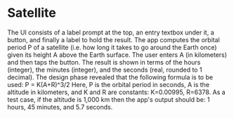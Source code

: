 # Satellite
The UI consists of a label prompt at the top, an entry textbox under it, a button, and finally a label to hold the result.
The app computes the orbital period P of a satellite (i.e. how long it takes to go around the Earth once) given its height A above the Earth surface. The user enters A (in kilometers) and then taps the button. The result is shown in terms of the hours (integer), the minutes (integer), and the seconds (real, rounded to 1 decimal).
The design phase revealed that the following formula is to be used:
                    P = K(A+R)^3/2
Here, P is the orbital period in seconds, A is the altitude in kilometers, and K and R are constants: K=0.00995, R=6378.
As a test case, if the altitude is 1,000 km then the app's output should be:
                    1 hours, 45 minutes, and 5.7 seconds.
